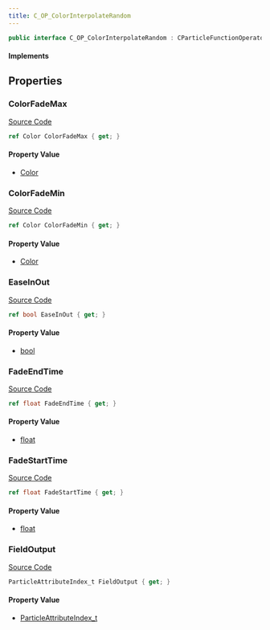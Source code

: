 ```yaml
---
title: C_OP_ColorInterpolateRandom
---
```


```csharp
public interface C_OP_ColorInterpolateRandom : CParticleFunctionOperator, CParticleFunction, ISchemaClass<CParticleFunction>, ISchemaClass<CParticleFunctionOperator>, ISchemaClass<C_OP_ColorInterpolateRandom>, ISchemaField, ISchemaClass, INativeHandle
```

#### Implements

## Properties

### ColorFadeMax

[Source Code](https://github.com/swiftly-solution/swiftlys2/blob/beta/managed/src/SwiftlyS2.Generated/Schemas/Interfaces/C_OP_ColorInterpolateRandom.cs#L18)

```csharp
ref Color ColorFadeMax { get; }
```

#### Property Value

- [Color](/docs/api/shared/natives/color)

### ColorFadeMin

[Source Code](https://github.com/swiftly-solution/swiftlys2/blob/beta/managed/src/SwiftlyS2.Generated/Schemas/Interfaces/C_OP_ColorInterpolateRandom.cs#L16)

```csharp
ref Color ColorFadeMin { get; }
```

#### Property Value

- [Color](/docs/api/shared/natives/color)

### EaseInOut

[Source Code](https://github.com/swiftly-solution/swiftlys2/blob/beta/managed/src/SwiftlyS2.Generated/Schemas/Interfaces/C_OP_ColorInterpolateRandom.cs#L26)

```csharp
ref bool EaseInOut { get; }
```

#### Property Value

- [bool](https://learn.microsoft.com/dotnet/api/system.boolean)

### FadeEndTime

[Source Code](https://github.com/swiftly-solution/swiftlys2/blob/beta/managed/src/SwiftlyS2.Generated/Schemas/Interfaces/C_OP_ColorInterpolateRandom.cs#L22)

```csharp
ref float FadeEndTime { get; }
```

#### Property Value

- [float](https://learn.microsoft.com/dotnet/api/system.single)

### FadeStartTime

[Source Code](https://github.com/swiftly-solution/swiftlys2/blob/beta/managed/src/SwiftlyS2.Generated/Schemas/Interfaces/C_OP_ColorInterpolateRandom.cs#L20)

```csharp
ref float FadeStartTime { get; }
```

#### Property Value

- [float](https://learn.microsoft.com/dotnet/api/system.single)

### FieldOutput

[Source Code](https://github.com/swiftly-solution/swiftlys2/blob/beta/managed/src/SwiftlyS2.Generated/Schemas/Interfaces/C_OP_ColorInterpolateRandom.cs#L24)

```csharp
ParticleAttributeIndex_t FieldOutput { get; }
```

#### Property Value

- [ParticleAttributeIndex_t](/docs/api/shared/schemadefinitions/particleattributeindex_t)

